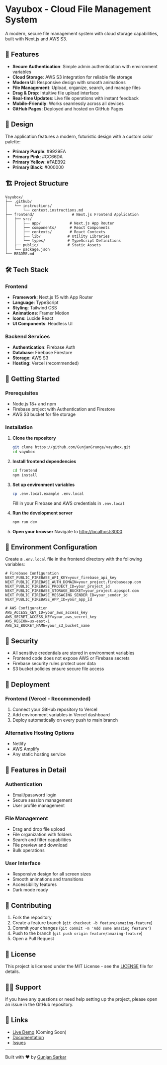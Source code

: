 # Vayubox - Cloud File Management System

A modern, secure file management system with cloud storage capabilities, built with Next.js and AWS S3.

## 🚀 Features

- **Secure Authentication**: Simple admin authentication with environment variables
- **Cloud Storage**: AWS S3 integration for reliable file storage
- **Modern UI**: Responsive design with smooth animations
- **File Management**: Upload, organize, search, and manage files
- **Drag & Drop**: Intuitive file upload interface
- **Real-time Updates**: Live file operations with instant feedback
- **Mobile-Friendly**: Works seamlessly across all devices
- **GitHub Pages**: Deployed and hosted on GitHub Pages

## 🎨 Design

The application features a modern, futuristic design with a custom color palette:
- **Primary Purple**: #9929EA
- **Primary Pink**: #CC66DA  
- **Primary Yellow**: #FAEB92
- **Primary Black**: #000000

## 🏗️ Project Structure

```
Vayubox/
├── .github/
│   └── instructions/
│       └── context.instructions.md
├── frontend/                 # Next.js Frontend Application
│   ├── src/
│   │   ├── app/             # Next.js App Router
│   │   ├── components/      # React Components
│   │   ├── contexts/        # React Contexts
│   │   ├── lib/            # Utility Libraries
│   │   └── types/          # TypeScript Definitions
│   ├── public/             # Static Assets
│   └── package.json
└── README.md
```

## 🛠️ Tech Stack

### Frontend
- **Framework**: Next.js 15 with App Router
- **Language**: TypeScript
- **Styling**: Tailwind CSS
- **Animations**: Framer Motion
- **Icons**: Lucide React
- **UI Components**: Headless UI

### Backend Services
- **Authentication**: Firebase Auth
- **Database**: Firebase Firestore
- **Storage**: AWS S3
- **Hosting**: Vercel (recommended)

## 🚀 Getting Started

### Prerequisites

- Node.js 18+ and npm
- Firebase project with Authentication and Firestore
- AWS S3 bucket for file storage

### Installation

1. **Clone the repository**
   ```bash
   git clone https://github.com/GunjanGrunge/vayubox.git
   cd vayubox
   ```

2. **Install frontend dependencies**
   ```bash
   cd frontend
   npm install
   ```

3. **Set up environment variables**
   ```bash
   cp .env.local.example .env.local
   ```
   
   Fill in your Firebase and AWS credentials in `.env.local`

4. **Run the development server**
   ```bash
   npm run dev
   ```

5. **Open your browser**
   Navigate to [http://localhost:3000](http://localhost:3000)

## 📝 Environment Configuration

Create a `.env.local` file in the frontend directory with the following variables:

```env
# Firebase Configuration
NEXT_PUBLIC_FIREBASE_API_KEY=your_firebase_api_key
NEXT_PUBLIC_FIREBASE_AUTH_DOMAIN=your_project.firebaseapp.com
NEXT_PUBLIC_FIREBASE_PROJECT_ID=your_project_id
NEXT_PUBLIC_FIREBASE_STORAGE_BUCKET=your_project.appspot.com
NEXT_PUBLIC_FIREBASE_MESSAGING_SENDER_ID=your_sender_id
NEXT_PUBLIC_FIREBASE_APP_ID=your_app_id

# AWS Configuration
AWS_ACCESS_KEY_ID=your_aws_access_key
AWS_SECRET_ACCESS_KEY=your_aws_secret_key
AWS_REGION=us-east-1
AWS_S3_BUCKET_NAME=your_s3_bucket_name
```

## 🔐 Security

- All sensitive credentials are stored in environment variables
- Frontend code does not expose AWS or Firebase secrets
- Firebase security rules protect user data
- S3 bucket policies ensure secure file access

## 🚀 Deployment

### Frontend (Vercel - Recommended)

1. Connect your GitHub repository to Vercel
2. Add environment variables in Vercel dashboard
3. Deploy automatically on every push to main branch

### Alternative Hosting Options
- Netlify
- AWS Amplify
- Any static hosting service

## 📱 Features in Detail

### Authentication
- Email/password login
- Secure session management
- User profile management

### File Management
- Drag and drop file upload
- File organization with folders
- Search and filter capabilities
- File preview and download
- Bulk operations

### User Interface
- Responsive design for all screen sizes
- Smooth animations and transitions
- Accessibility features
- Dark mode ready

## 🤝 Contributing

1. Fork the repository
2. Create a feature branch (`git checkout -b feature/amazing-feature`)
3. Commit your changes (`git commit -m 'Add some amazing feature'`)
4. Push to the branch (`git push origin feature/amazing-feature`)
5. Open a Pull Request

## 📄 License

This project is licensed under the MIT License - see the [LICENSE](LICENSE) file for details.

## 🙋‍♂️ Support

If you have any questions or need help setting up the project, please open an issue in the GitHub repository.

## 🔗 Links

- [Live Demo](https://your-demo-url.vercel.app) (Coming Soon)
- [Documentation](./frontend/README.md)
- [Issues](https://github.com/GunjanSarkar/dropAws/issues)

---

Built with ❤️ by [Gunjan Sarkar](https://github.com/GunjanSarkar)

